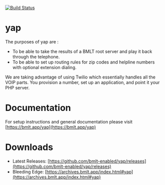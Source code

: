 [![Build Status](https://travis-ci.org/bmlt-enabled/yap.svg?branch=master)](https://travis-ci.org/bmlt-enabled/yap)
# yap

The purposes of yap are :
* To be able to take the results of a BMLT root server and play it back through the telephone.  
* To be able to set up routing rules for zip codes and helpline numbers with optional extension dialing.

We are taking advantage of using Twilio which essentially handles all the VOIP parts.  You provision a number, set up an application, and point it your PHP server.

# Documentation

For setup instructions and general documentation please visit [https://bmlt.app/yap](https://bmlt.app/yap)

# Downloads

* Latest Releases: [https://github.com/bmlt-enabled/yap/releases](https://github.com/bmlt-enabled/yap/releases)
* Bleeding Edge: [https://archives.bmlt.app/index.html#yap](https://archives.bmlt.app/index.html#yap)
